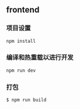 ## frontend

### 项目设置

```sh
npm install
```

### 编译和热重载以进行开发

```sh
npm run dev
```

### 打包

```sh
$ npm run build
```
